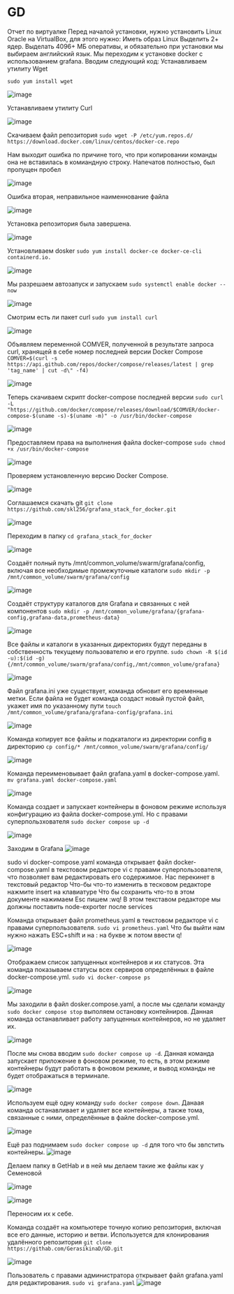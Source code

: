 # GD
Отчет по виртуалке
Перед началой установки, нужно установить Linux Oracle на VirtualBox, для этого нужно:
Иметь образ Linux Выделить 2+ ядер. Выделать 4096+ МБ оперативы, и обязательно при установки мы выбираем английский язык.
Мы переходим к установке docker с использованием grafana. Вводим следующий код: Устанавливаем утилиту Wget

`sudo yum install wget`


![image](https://github.com/user-attachments/assets/cfef4eba-675a-4168-bb65-d66d7c346f03)


Устанавливаем утилиту Curl


![image](https://github.com/user-attachments/assets/bc0eb306-052a-436f-9bd7-b019b4e66b48)

Скачиваем файл репозитория
`sudo wget -P /etc/yum.repos.d/ https://download.docker.com/linux/centos/docker-ce.repo`

Нам выходит ошибка по причине того, что при копировании команды она не вставилась в комиандную строку. Напечатов полностью, был пропущен пробел

![image](https://github.com/user-attachments/assets/47cdf15b-c4a4-4cde-9f60-af3b13d063e0)

Ошибка вторая, неправильное наименнование файла

![image](https://github.com/user-attachments/assets/7a24ef9e-3b77-410d-becb-ac526bc2cbd4)


Установка репозитория была завершена.

![image](https://github.com/user-attachments/assets/185edf26-b09b-469a-a2b7-b26c62481700)

Установливаем dosker 
`sudo yum install docker-ce docker-ce-cli containerd.io.`

![image](https://github.com/user-attachments/assets/8406764c-0c5f-4219-8140-205e8e49512d)

Мы разрешаем автозапуск и запускаем 
`sudo systemctl enable docker --now`

![image](https://github.com/user-attachments/assets/4b9512ac-8a21-481d-905e-7ba7c6813b98)

Смотрим есть ли пакет curl 
`sudo yum install curl`

![image](https://github.com/user-attachments/assets/7832dca2-61ab-4cf4-be02-a2598905d31b)

Объявляем переменной COMVER, полученной в результате запроса curl, хранящей в себе номер последней версии Docker Compose
`COMVER=$(curl -s https://api.github.com/repos/docker/compose/releases/latest | grep 'tag_name' | cut -d\" -f4)`

![image](https://github.com/user-attachments/assets/fb3c04c3-2ab9-4f65-981a-8256bfdc3087)

Теперь скачиваем скрипт docker-compose последней версии
`sudo curl -L "https://github.com/docker/compose/releases/download/$COMVER/docker-compose-$(uname -s)-$(uname -m)" -o /usr/bin/docker-compose`

![image](https://github.com/user-attachments/assets/8e52426c-160c-40e7-a7b1-20469c80a2dd)

Предоставляем права на выполнения файла docker-compose
`sudo chmod +x /usr/bin/docker-compose`

![image](https://github.com/user-attachments/assets/fdf99ad9-8582-4275-b431-8f305897ea92)

Проверяем установленную версию Docker Compose.

![image](https://github.com/user-attachments/assets/704b8364-6f20-475b-bb70-ee9817b43569)

Соглашаемся скачать git
`git clone https://github.com/skl256/grafana_stack_for_docker.git`

![image](https://github.com/user-attachments/assets/691b7cd9-dbb9-403c-bfce-40fa71e6c627)

Переходим в папку
`cd grafana_stack_for_docker`

![image](https://github.com/user-attachments/assets/a2d2fe15-d1f3-4334-b5c2-f0ef477e4391)

Создаёт полный путь /mnt/common_volume/swarm/grafana/config, включая все необходимые промежуточные каталоги
`sudo mkdir -p /mnt/common_volume/swarm/grafana/config`

![image](https://github.com/user-attachments/assets/0d26dfc8-e153-415d-b2e9-119a50ae17e8)

Создаёт структуру каталогов для Grafana и связанных с ней компонентов
`sudo mkdir -p /mnt/common_volume/grafana/{grafana-config,grafana-data,prometheus-data}`

![image](https://github.com/user-attachments/assets/32daf972-eaec-47dd-9620-8bfeb598c03e)

Все файлы и каталоги в указанных директориях будут переданы в собственность текущему пользователю и его группе.
`sudo chown -R $(id -u):$(id -g) {/mnt/common_volume/swarm/grafana/config,/mnt/common_volume/grafana}`

![image](https://github.com/user-attachments/assets/faee54c3-c367-4567-83db-73f040d5478e)

Файл grafana.ini уже существует, команда обновит его временные метки. Если файла не будет команда создаст новый пустой файл, укажет имя по указанному пути
`touch /mnt/common_volume/grafana/grafana-config/grafana.ini`

![image](https://github.com/user-attachments/assets/7e987637-6b35-47ea-b472-752187dd0b6f)

Команда копирует все файлы и подкаталоги из директории config в директорию
`cp config/* /mnt/common_volume/swarm/grafana/config/`

![image](https://github.com/user-attachments/assets/0d3b8ca7-9167-4664-b6d3-e7ef0e4d41aa)

Команда переименовывает файл grafana.yaml в docker-compose.yaml.
`mv grafana.yaml docker-compose.yaml`

![image](https://github.com/user-attachments/assets/bebe964f-db20-4c25-ab0d-140eaa667780)

Команда создает и запускает контейнеры в фоновом режиме используя конфигурацию из файла docker-compose.yml. Но с правами суперпользхователя
`sudo docker compose up -d`

![image](https://github.com/user-attachments/assets/a3ed6f06-5527-4f2e-ba61-482266d7e30f)

Заходим в Grafana
![image](https://github.com/user-attachments/assets/feb6b8fc-396b-4393-a900-c597ea726519)

sudo vi docker-compose.yaml
команда открывает файл docker-compose.yaml в текстовом редакторе vi с правами суперпользователя, что позволяет вам редактировать его содержимое.
Нас перекинет в текстовый редактор
Что-бы что-то изменить в тесковом редакторе нажмите insert на клавиатуре
Что бы сохранить что-то в этом документе нажимаем Esc пишем :wq! В этом текставом редакторе мы должны поставить node-exporter после services

Команда открывает файл prometheus.yaml в текстовом редакторе vi с правами суперпользователя.
`sudo vi prometheus.yaml`
Что бы выйти нам нужно нажать ESC+shift и на : на букве ж
потом ввести q!

![image](https://github.com/user-attachments/assets/77565952-20bc-4e19-b092-8126a27d323e)

Отображаем список запущенных контейнеров и их статусов. Эта команда показываем статусы всех сервиров определённых в файле docker-compose.yml.
`sudo vi docker-compose ps`

![image](https://github.com/user-attachments/assets/c92738b5-b441-4b76-92e5-f71dee2f3cef)

Мы заходили в файл dosker.compose.yaml, а после мы сделали команду `sudo docker compose stop` выполяем остановку контейниров. Данная команда останавливает работу запущенных контейнеров, но не удаляет их.

![image](https://github.com/user-attachments/assets/d885c4d7-715f-424d-b8a8-8c33b21fc1d6)

После мы снова вводим `sudo docker compose up -d`. Данная команда запускает приложение в фоновом режиме, то есть, в этом режиме контейнеры будут работать в фоновом режиме, и вывод команды не будет отображаться в терминале.

![image](https://github.com/user-attachments/assets/b6bf5158-879f-4111-b41a-3bbc397e3aa2)

Используем ещё одну команду `sudo docker compose down`. Данаая команда останавливает и удаляет все контейнеры, а также тома, связанные с ними, определённые в файле docker-compose.yml.

![image](https://github.com/user-attachments/assets/afe07953-6d6b-4a89-ae2d-89d9f43e7dae)

Ещё раз поднимаем `sudo docker compose up -d` для того что бы звпстить контейнеры.
![image](https://github.com/user-attachments/assets/cefa7235-2b2b-4efb-bebc-fa071462987d)

Делаем папку в GetHab и в ней мы делаем такие же файлы как у Семеновой

![image](https://github.com/user-attachments/assets/e0fdc421-61b5-43fd-99a6-556262f52d02)

![image](https://github.com/user-attachments/assets/073d5404-f739-4ab8-b5ae-8fac8eb259b9)

Переносим их к себе.



Команда создаёт на компьютере точную копию репозитория, включая все его данные, историю и ветви. Используется для клонирования удалённого репозитория
`git clone https://githab.com/GerasikinaD/GD.git`

![image](https://github.com/user-attachments/assets/6a6b263b-dadd-42c7-b17d-26e75fee8534)


Пользователь с правами администратора открывает файл grafana.yaml для редактирования. 
`sudo vi grafana.yaml`
![image](https://github.com/user-attachments/assets/09182d54-9242-4b5b-96a9-eb4b41b2403e)

